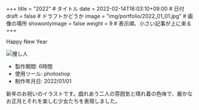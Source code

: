 +++
title = "2022" # タイトル
date = 2022-02-14T16:03:10+09:00 # 日付
draft = false # ドラフトかどうか
image = "img/portfolio/2022_01_01.jpg" # 画像の場所
showonlyimage = false
weight = 9 # 表示順、小さい記事が上に来る 
+++

Happy New Year
<!--見出しここまで-->
<!--more-->

![捜し人](/img/portfolio/2022_01_01.jpg)

- 製作期間: 6時間
- 使用ツール: photoshop
- 制作年月日: 2022/01/01

新年のお祝いのイラストです。戯れあう二人の雰囲気と晴れ着の色味で、厳かなお正月とそれを楽しむ少女たちを表現しました。